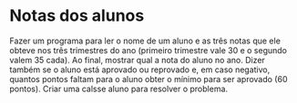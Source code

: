 # Notas dos alunos 
Fazer um programa para ler o nome de um aluno e as três notas que ele obteve nos três trimestres
do ano (primeiro trimestre vale 30 e o segundo valem 35 cada). Ao final, mostrar qual a nota do aluno
no ano. Dizer também se o aluno está aprovado ou reprovado e, em caso negativo, quantos pontos faltam
para o aluno obter o mínimo para ser aprovado (60 pontos). Criar uma calsse aluno para resolver o problema.
